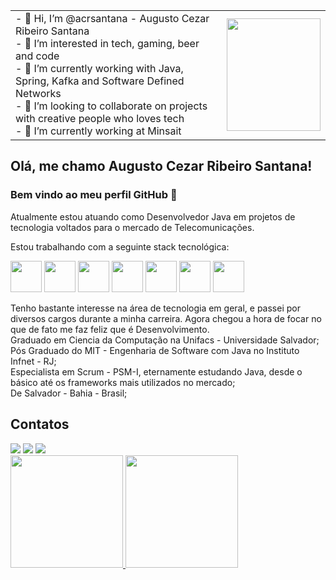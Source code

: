 <table>
    <tr>
      <td>
- 👋 Hi, I’m @acrsantana - Augusto Cezar Ribeiro Santana<br>
- 👀 I’m interested in tech, gaming, beer and code<br>
- 🌱 I’m currently working with Java, Spring, Kafka and Software Defined Networks<br>
- 💞️ I’m looking to collaborate on projects with creative people who loves tech<br>
- 🔭 I’m currently working at Minsait
      </td>
      <td>
        <img src="https://octocat-generator-assets.githubusercontent.com/my-octocat-1636038530088.png" width="150" height="180"/>
      </td>
  </tr>
  </table>

Olá, me chamo Augusto Cezar Ribeiro Santana!
--

### Bem vindo ao meu perfil GitHub 👋

Atualmente estou atuando como Desenvolvedor Java em projetos de tecnologia voltados para o mercado de Telecomunicações.

Estou trabalhando com a seguinte stack tecnológica:

<img src="https://cdn.jsdelivr.net/gh/devicons/devicon/icons/java/java-original-wordmark.svg" width="50" height="50"/> <img src="https://cdn.jsdelivr.net/gh/devicons/devicon/icons/spring/spring-plain-wordmark.svg" width="50" height="50"/> <img src="https://cdn.jsdelivr.net/gh/devicons/devicon/icons/apachekafka/apachekafka-original.svg" width="50" height="50"/> <img src="https://cdn.jsdelivr.net/gh/devicons/devicon/icons/git/git-original-wordmark.svg" width="50" height="50"/> <img src="https://cdn.jsdelivr.net/gh/devicons/devicon/icons/postgresql/postgresql-original-wordmark.svg" width="50" height="50"/> <img src="https://cdn.jsdelivr.net/gh/devicons/devicon/icons/docker/docker-original-wordmark.svg" width="50" height="50"/> <img src="https://cdn.jsdelivr.net/gh/devicons/devicon/icons/intellij/intellij-original.svg" width="50" height="50"/>

Tenho bastante interesse na área de tecnologia em geral, e passei por diversos cargos durante a minha carreira. Agora
chegou a hora de focar no que de fato me faz feliz que é Desenvolvimento.<br>
Graduado em Ciencia da Computação na Unifacs - Universidade Salvador; <BR>
Pós Graduado do MIT - Engenharia de Software com Java no Instituto Infnet - RJ;<br>
Especialista em Scrum - PSM-I, eternamente estudando Java, desde o básico até os frameworks mais utilizados no mercado;<br>
De Salvador - Bahia - Brasil;<br>

Contatos
--

<div>
<a href="https://instagram.com/cezaodabahia" target="_blank"><img src="https://img.shields.io/badge/-Instagram-%23E4405F?style=for-the-badge&logo=instagram&logoColor=white" target="_blank"></a>
<a href = "mailto:cezaodabahia@gmail.com"><img src="https://img.shields.io/badge/Gmail-D14836?style=for-the-badge&logo=gmail&logoColor=white" target="_blank"></a>
<a href="https://www.linkedin.com/in/cezaodabahia" target="_blank"><img src="https://img.shields.io/badge/-LinkedIn-%230077B5?style=for-the-badge&logo=linkedin&logoColor=white" target="_blank"></a>   
</div>
<div>
  <a href="https://github.com/acrsantana">
  <img height="180em" src="https://github-readme-stats.vercel.app/api/top-langs/?username=acrsantana&layout=compact&langs_count=7&theme=dracula"/>
  <img height="180em" src="https://github-readme-stats.vercel.app/api?username=acrsantana&show_icons=true&theme=dracula&include_all_commits=true&count_private=true"/>
</div>
